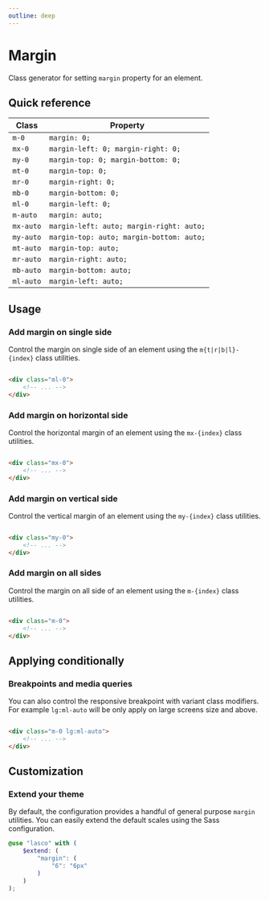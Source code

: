 ```yaml
---
outline: deep
---
```


# Margin

Class generator for setting `margin` property for an element.

## Quick reference

| Class     | Property                                 |
|-----------|------------------------------------------|
| `m-0`     | `margin: 0;`                             |
| `mx-0`    | `margin-left: 0; margin-right: 0;`       |
| `my-0`    | `margin-top: 0; margin-bottom: 0;`       |
| `mt-0`    | `margin-top: 0;`                         |
| `mr-0`    | `margin-right: 0;`                       |
| `mb-0`    | `margin-bottom: 0;`                      |
| `ml-0`    | `margin-left: 0;`                        |
| `m-auto`  | `margin: auto;`                          |
| `mx-auto` | `margin-left: auto; margin-right: auto;` |
| `my-auto` | `margin-top: auto; margin-bottom: auto;` |
| `mt-auto` | `margin-top: auto;`                      |
| `mr-auto` | `margin-right: auto;`                    |
| `mb-auto` | `margin-bottom: auto;`                   |
| `ml-auto` | `margin-left: auto;`                     |

## Usage

### Add margin on single side

Control the margin on single side of an element using the `m{t|r|b|l}-{index}` class utilities.

```html

<div class="ml-0">
    <!-- ... -->
</div>
```

### Add margin on horizontal side

Control the horizontal margin of an element using the `mx-{index}` class utilities.

```html

<div class="mx-0">
    <!-- ... -->
</div>
```

### Add margin on vertical side

Control the vertical margin of an element using the `my-{index}` class utilities.

```html

<div class="my-0">
    <!-- ... -->
</div>
```

### Add margin on all sides

Control the margin on all side of an element using the `m-{index}` class utilities.

```html

<div class="m-0">
    <!-- ... -->
</div>
```

## Applying conditionally

### Breakpoints and media queries

You can also control the responsive breakpoint with variant class modifiers. For example `lg:ml-auto` will be only apply
on large screens size and above.

```html

<div class="m-0 lg:ml-auto">
    <!-- ... -->
</div>
```

## Customization

### Extend your theme

By default, the configuration provides a handful of general purpose `margin` utilities. You can easily extend the
default scales using the Sass configuration.

```scss
@use "lasco" with (
    $extend: (
        "margin": (
            "6": "6px"
        )
    )
);
```
